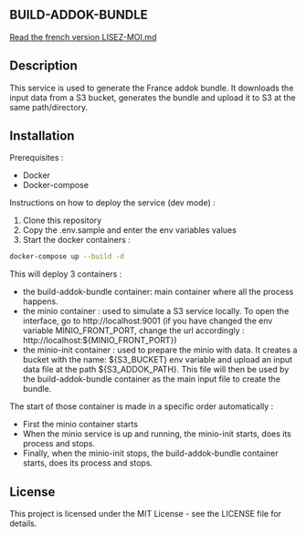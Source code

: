 ## BUILD-ADDOK-BUNDLE

[Read the french version LISEZ-MOI.md](LISEZ-MOI.md)

## Description

This service is used to generate the France addok bundle. It downloads the input data from a S3 bucket, generates the bundle and upload it to S3 at the same path/directory.

## Installation

Prerequisites : 
- Docker
- Docker-compose

Instructions on how to deploy the service (dev mode) :
1. Clone this repository
2. Copy the .env.sample and enter the env variables values
2. Start the docker containers : 

```bash
docker-compose up --build -d
```

This will deploy 3 containers : 
- the build-addok-bundle container: main container where all the process happens.
- the minio container : used to simulate a S3 service locally. To open the interface, go to http://localhost:9001 (if you have changed the env variable MINIO_FRONT_PORT, change the url accordingly : http://localhost:${MINIO_FRONT_PORT})
- the minio-init container : used to prepare the minio with data. It creates a bucket with the name: ${S3_BUCKET} env variable and upload an input data file at the path ${S3_ADDOK_PATH}. This file will then be used by the build-addok-bundle container as the main input file to create the bundle.

The start of those container is made in a specific order automatically : 
- First the minio container starts
- When the minio service is up and running, the minio-init starts, does its process and stops.
- Finally, when the minio-init stops, the build-addok-bundle container starts, does its process and stops.

## License
This project is licensed under the MIT License - see the LICENSE file for details.